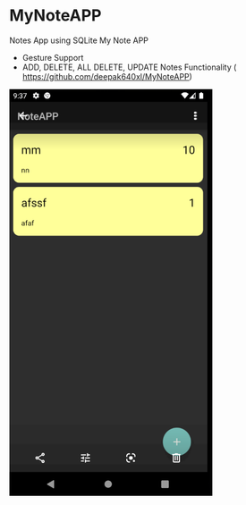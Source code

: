 # MyNoteAPP



Notes App using SQLite My Note APP
 - Gesture Support
 - ADD, DELETE, ALL DELETE, UPDATE Notes Functionality
 ( https://github.com/deepak640xl/MyNoteAPP)
 
 
 
![picture](https://github.com/deepak640xl/MyNoteAPP/blob/master/Capture.PNG)

